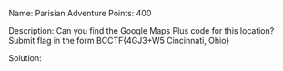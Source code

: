 Name: Parisian Adventure 
Points: 400 

Description:
Can you find the Google Maps Plus code for this location? Submit flag in the form BCCTF{4GJ3+W5 Cincinnati, Ohio} 

Solution:
